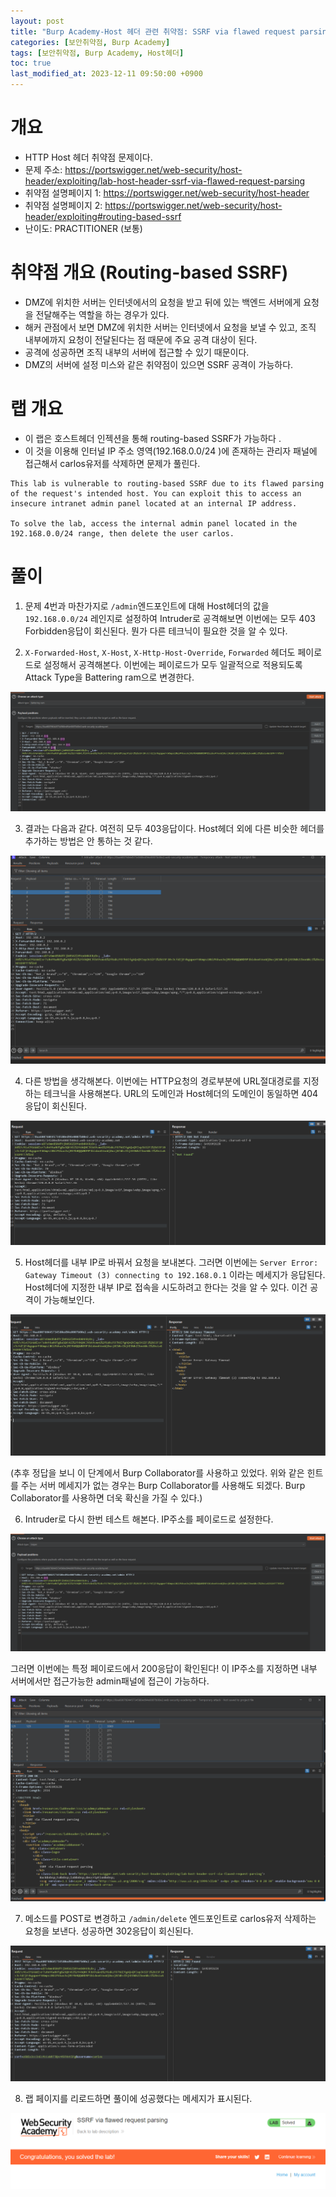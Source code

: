 ```yaml
---
layout: post
title: "Burp Academy-Host 헤더 관련 취약점: SSRF via flawed request parsing"
categories: [보안취약점, Burp Academy]
tags: [보안취약점, Burp Academy, Host헤더]
toc: true
last_modified_at: 2023-12-11 09:50:00 +0900
---
```


# 개요
- HTTP Host 헤더 취약점 문제이다. 
- 문제 주소: https://portswigger.net/web-security/host-header/exploiting/lab-host-header-ssrf-via-flawed-request-parsing
- 취약점 설명페이지 1: https://portswigger.net/web-security/host-header
- 취약점 설명페이지 2: https://portswigger.net/web-security/host-header/exploiting#routing-based-ssrf
- 난이도: PRACTITIONER (보통)

# 취약점 개요 (Routing-based SSRF)
- DMZ에 위치한 서버는 인터넷에서의 요청을 받고 뒤에 있는 백엔드 서버에게 요청을 전달해주는 역할을 하는 경우가 있다. 
- 해커 관점에서 보면 DMZ에 위치한 서버는 인터넷에서 요청을 보낼 수 있고, 조직 내부에까지 요청이 전달된다는 점 때문에 주요 공격 대상이 된다. 
- 공격에 성공하면 조직 내부의 서버에 접근할 수 있기 때문이다.
- DMZ의 서버에 설정 미스와 같은 취약점이 있으면 SSRF 공격이 가능하다. 

# 랩 개요
- 이 랩은 호스트헤더 인젝션을 통해 routing-based SSRF가 가능하다 .
- 이 것을 이용해 인터널 IP 주소 영역(192.168.0.0/24 )에 존재하는 관리자 패널에 접근해서 carlos유저를 삭제하면 문제가 풀린다. 

```
This lab is vulnerable to routing-based SSRF due to its flawed parsing of the request's intended host. You can exploit this to access an insecure intranet admin panel located at an internal IP address.

To solve the lab, access the internal admin panel located in the 192.168.0.0/24 range, then delete the user carlos.
```

# 풀이 
1. 문제 4번과 마찬가지로 `/admin`엔드포인트에 대해 Host헤더의 값을 `192.168.0.0/24` 레인지로 설정하여 Intruder로 공격해보면 이번에는 모두 403 Forbidden응답이 회신된다. 뭔가 다른 테크닉이 필요한 것을 알 수 있다. 

2. `X-Forwarded-Host`, `X-Host`, `X-Http-Host-Override`, `Forwarded` 헤더도 페이로드로 설정해서 공격해본다. 이번에는 페이로드가 모두 일괄적으로 적용되도록 Attack Type을 Battering ram으로 변경한다. 

![Intruder 설정](/images/burp-academy-host-header-5-1.png)

3. 결과는 다음과 같다. 여전히 모두 403응답이다. Host헤더 외에 다른 비슷한 헤더를 추가하는 방법은 안 통하는 것 같다. 

![Intruder 공격 결과](/images/burp-academy-host-header-5-2.png)

4. 다른 방법을 생각해본다. 이번에는 HTTP요청의 경로부분에 URL절대경로를 지정하는 테크닉을 사용해본다. URL의 도메인과 Host헤더의 도메인이 동일하면 404응답이 회신된다. 

![URL절대경로 테스트결과 1](/images/burp-academy-host-header-5-3.png)

5. Host헤더를 내부 IP로 바꿔서 요청을 보내본다. 그러면 이번에는 `Server Error: Gateway Timeout (3) connecting to 192.168.0.1` 이라는 메세지가 응답된다. Host헤더에 지정한 내부 IP로 접속을 시도하려고 한다는 것을 알 수 있다. 이건 공격이 가능해보인다. 

![URL절대경로 테스트결과 2](/images/burp-academy-host-header-5-4.png)

(추후 정답을 보니 이 단계에서 Burp Collaborator를 사용하고 있었다. 위와 같은 힌트를 주는 서버 메세지가 없는 경우는 Burp Collaborator를 사용해도 되겠다. Burp Collaborator를 사용하면 더욱 확신을 가질 수 있다.)

6. Intruder로 다시 한번 테스트 해본다. IP주소를 페이로드로 설정한다. 

![Intruder 설정](/images/burp-academy-host-header-5-5.png)

그러면 이번에는 특정 페이로드에서 200응답이 확인된다! 이 IP주소를 지정하면 내부 서버에서만 접근가능한 admin패널에 접근이 가능하다. 

![Intruder 공격 결과](/images/burp-academy-host-header-5-6.png)

7. 메소드를 POST로 변경하고 `/admin/delete` 엔드포인트로 carlos유저 삭제하는 요청을 보낸다. 성공하면 302응답이 회신된다. 

![유저 삭제 요청](/images/burp-academy-host-header-5-7.png)

8. 랩 페이지를 리로드하면 풀이에 성공했다는 메세지가 표시된다. 

![풀이 성공](/images/burp-academy-host-header-5-success.png)